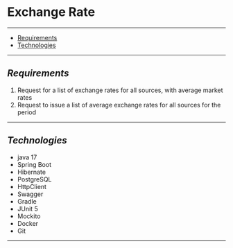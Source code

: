 # Exchange Rate

---
* [Requirements](#general-info)
* [Technologies](#technologies)
---

## ***Requirements***

1. Request for a list of exchange rates for all sources, with average
   market rates
2. Request to issue a list of average exchange rates for all sources for
   the period
---

## ***Technologies***
- java 17
- Spring Boot
- Hibernate
- PostgreSQL
- HttpClient
- Swagger
- Gradle
- JUnit 5
- Mockito
- Docker
- Git
---